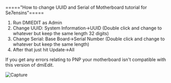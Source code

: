 ====="How to change UUID and Serial of Motherboard tutorial for Se7ensins"=====
1. Run DMIEDIT as Admin
2. Change UUID: System Information->UUID (Double click and change to whatever but keep the same length 32 digits)
3. Change Serial: Base Board->Serial Number (Double click and change to whatever but keep the same length)
4. After that just hit Update->All

If you get any errors relating to PNP your motherboard isn't compatible with this version of dmiEdit.

![Capture](https://github.com/user-attachments/assets/fa0a0ef8-5ef5-409d-b70f-fec0bbc9474f)
